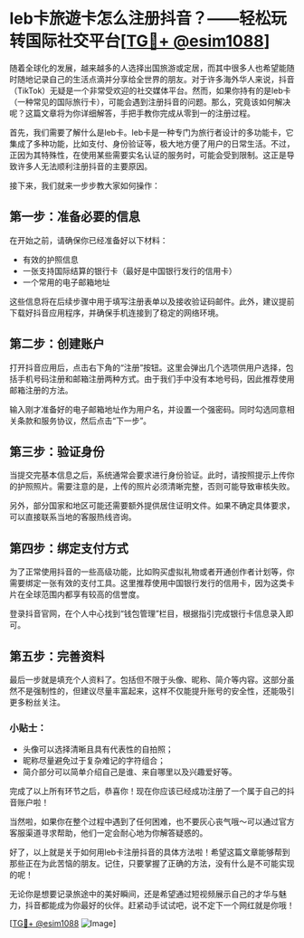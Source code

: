 # leb卡旅遊卡怎么注册抖音？——轻松玩转国际社交平台[[TG💪+ @esim1088](https://t.me/s/esim1088)]

随着全球化的发展，越来越多的人选择出国旅游或定居，而其中很多人也希望能随时随地记录自己的生活点滴并分享给全世界的朋友。对于许多海外华人来说，抖音（TikTok）无疑是一个非常受欢迎的社交媒体平台。然而，如果你持有的是leb卡（一种常见的国际旅行卡），可能会遇到注册抖音的问题。那么，究竟该如何解决呢？这篇文章将为你详细解答，手把手教你完成从零到一的注册过程。

首先，我们需要了解什么是leb卡。leb卡是一种专门为旅行者设计的多功能卡，它集成了多种功能，比如支付、身份验证等，极大地方便了用户的日常生活。不过，正因为其特殊性，在使用某些需要实名认证的服务时，可能会受到限制。这正是导致许多人无法顺利注册抖音的主要原因。

接下来，我们就来一步步教大家如何操作：

## 第一步：准备必要的信息

在开始之前，请确保你已经准备好以下材料：
- 有效的护照信息
- 一张支持国际结算的银行卡（最好是中国银行发行的信用卡）
- 一个常用的电子邮箱地址

这些信息将在后续步骤中用于填写注册表单以及接收验证码邮件。此外，建议提前下载好抖音应用程序，并确保手机连接到了稳定的网络环境。

## 第二步：创建账户

打开抖音应用后，点击右下角的“注册”按钮。这里会弹出几个选项供用户选择，包括手机号码注册和邮箱注册两种方式。由于我们手中没有本地号码，因此推荐使用邮箱注册的方法。

输入刚才准备好的电子邮箱地址作为用户名，并设置一个强密码。同时勾选同意相关条款和服务协议，然后点击“下一步”。

## 第三步：验证身份

当提交完基本信息之后，系统通常会要求进行身份验证。此时，请按照提示上传你的护照照片。需要注意的是，上传的照片必须清晰完整，否则可能导致审核失败。

另外，部分国家和地区可能还需要额外提供居住证明文件。如果不确定具体要求，可以直接联系当地的客服热线咨询。

## 第四步：绑定支付方式

为了正常使用抖音的一些高级功能，比如购买虚拟礼物或者开通创作者计划等，你需要绑定一张有效的支付工具。这里推荐使用中国银行发行的信用卡，因为这类卡片在全球范围内都享有较高的信誉度。

登录抖音官网，在个人中心找到“钱包管理”栏目，根据指引完成银行卡信息录入即可。

## 第五步：完善资料

最后一步就是填充个人资料了。包括但不限于头像、昵称、简介等内容。这部分虽然不是强制性的，但建议尽量丰富起来，这样不仅能提升账号的安全性，还能吸引更多粉丝关注。

### 小贴士：
- 头像可以选择清晰且具有代表性的自拍照；
- 昵称尽量避免过于复杂难记的字符组合；
- 简介部分可以简单介绍自己是谁、来自哪里以及兴趣爱好等。

完成了以上所有环节之后，恭喜你！现在你应该已经成功注册了一个属于自己的抖音账户啦！

当然啦，如果你在整个过程中遇到了任何困难，也不要灰心丧气哦～可以通过官方客服渠道寻求帮助，他们一定会耐心地为你解答疑惑的。

好了，以上就是关于如何用leb卡注册抖音的具体方法啦！希望这篇文章能够帮到那些正在为此苦恼的朋友。记住，只要掌握了正确的方法，没有什么是不可能实现的呢！

无论你是想要记录旅途中的美好瞬间，还是希望通过短视频展示自己的才华与魅力，抖音都能成为你最好的伙伴。赶紧动手试试吧，说不定下一个网红就是你哦！

[[TG💪+ @esim1088](https://t.me/s/esim1088) ![Image](https://i.postimg.cc/4NQfJmqS/Snipaste-2025-05-13-00-14-12.png)]